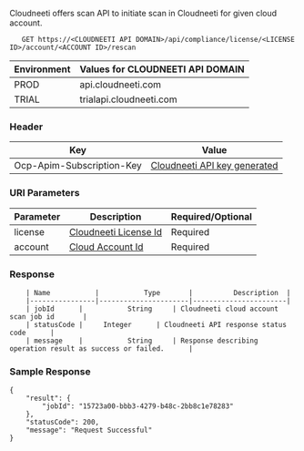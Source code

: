 Cloudneeti offers scan API to initiate scan in Cloudneeti for given cloud account.

       GET https://<CLOUDNEETI API DOMAIN>/api/compliance/license/<LICENSE ID>/account/<ACCOUNT ID>/rescan


| Environment	| Values for CLOUDNEETI API DOMAIN |
|---------------|--------------------------------------|
| PROD 	        |   api.cloudneeti.com                 |
| TRIAL 	| trialapi.cloudneeti.com              |


### Header

| Key	        | Value                                |
|---------------|--------------------------------------|
| Ocp-Apim-Subscription-Key 	| [Cloudneeti API key generated](../../administratorGuide/configureCloudneetiAPIAccess/)             |



### URI Parameters

| Parameter           |           Description                                |           Required/Optional  |
|-----------|----------------------------------------------------------------|----------------------------|
| license  |          [Cloudneeti License Id​](#license-id)                  | Required|
| account  |          [Cloud Account Id​](#account-id)                          | Required|

### Response

        | Name           |           Type       |          Description  |
        |----------------|----------------------|-----------------------|
        | jobId 	 |           String     | Cloudneeti cloud account scan job id       |
        | statusCode |     Integer      | Cloudneeti API response status code      |
        | message	 |           String     | Response describing operation result as success or failed.      |


<!-- ### Examples -->

<!-- #### Sample Request

        GET https://api.cloudneeti.com/api/compliance/license/9085e05b-c5fe-49e1-9511-af4002aad6c4/account/7b227c87-2fb2-4fe4-bbab-c7318de12f5e/scan -->

### Sample Response
    {
        "result": {
            "jobId": "15723a00-bbb3-4279-b48c-2bb8c1e78283"
        },
        "statusCode": 200,
        "message": "Request Successful"
    }